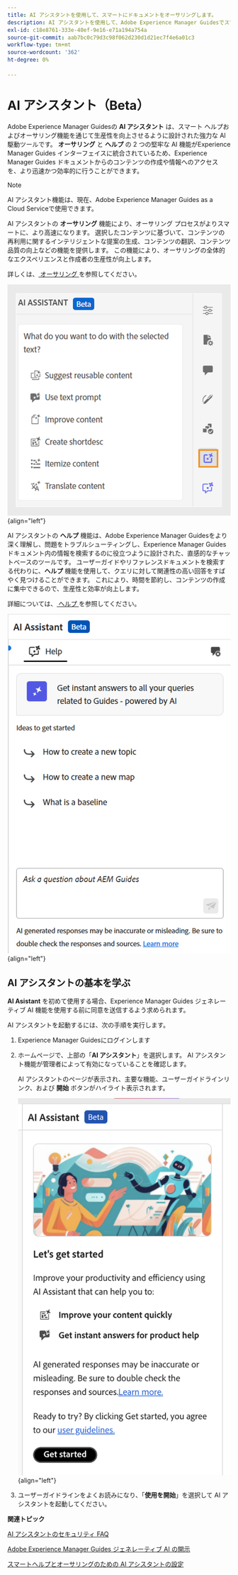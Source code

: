 ```yaml
---
title: AI アシスタントを使用して、スマートにドキュメントをオーサリングします。
description: AI アシスタントを使用して、Adobe Experience Manager Guidesでスマートにドキュメントを検索およびオーサリングする方法を説明します。
exl-id: c18e8761-333e-40ef-9e16-e71a194a754a
source-git-commit: aab7bc0c79d3c98f062d230d1d21ec7f4e6a01c3
workflow-type: tm+mt
source-wordcount: '362'
ht-degree: 0%

---
```


# AI アシスタント（Beta）

Adobe Experience Manager Guidesの **AI アシスタント** は、スマート ヘルプおよびオーサリング機能を通じて生産性を向上させるように設計された強力な AI 駆動ツールです。 **オーサリング** と **ヘルプ** の 2 つの堅牢な AI 機能がExperience Manager Guides インターフェイスに統合されているため、Experience Manager Guides ドキュメントからのコンテンツの作成や情報へのアクセスを、より迅速かつ効率的に行うことができます。

>[!NOTE]
>
> AI アシスタント機能は、現在、Adobe Experience Manager Guides as a Cloud Serviceで使用できます。

AI アシスタントの **オーサリング** 機能により、オーサリング プロセスがよりスマートに、より高速になります。 選択したコンテンツに基づいて、コンテンツの再利用に関するインテリジェントな提案の生成、コンテンツの翻訳、コンテンツ品質の向上などの機能を提供します。 この機能により、オーサリングの全体的なエクスペリエンスと作成者の生産性が向上します。

詳しくは、[ オーサリング ](./ai-assistant-right-panel.md) を参照してください。

![ai アシスタント ](./images/ai-assistant-panel.png){align="left"}

AI アシスタントの **ヘルプ** 機能は、Adobe Experience Manager Guidesをより深く理解し、問題をトラブルシューティングし、Experience Manager Guides ドキュメント内の情報を検索するのに役立つように設計された、直感的なチャットベースのツールです。 ユーザーガイドやリファレンスドキュメントを検索する代わりに、**ヘルプ** 機能を使用して、クエリに対して関連性の高い回答をすばやく見つけることができます。 これにより、時間を節約し、コンテンツの作成に集中できるので、生産性と効率が向上します。

詳細については、[ ヘルプ ](./ai-based-smart-help.md) を参照してください。


![ スマートヘルプパネル ](images/smart-help-panel.png){align="left"}

## AI アシスタントの基本を学ぶ

**AI Asistant** を初めて使用する場合、Experience Manager Guides ジェネレーティブ AI 機能を使用する前に同意を送信するよう求められます。

AI アシスタントを起動するには、次の手順を実行します。

1. Experience Manager Guidesにログインします
1. ホームページで、上部の「**AI アシスタント**」を選択します。   AI アシスタント機能が管理者によって有効になっていることを確認します。

   AI アシスタントのページが表示され、主要な機能、ユーザーガイドラインリンク、および **開始** ボタンがハイライト表示されます。

   ![ スマートヘルプパネル ](images/get-started-ai.png){align="left"}

1. ユーザーガイドラインをよくお読みになり、「**使用を開始**」を選択して AI アシスタントを起動してください。

**関連トピック**

[AI アシスタントのセキュリティ FAQ](./ai-assistant-faq.md)

[Adobe Experience Manager Guides ジェネレーティブ AI の開示](./adobe-generative-ai-disclosures.md)

[スマートヘルプとオーサリングのための AI アシスタントの設定](../cs-install-guide/conf-smart-suggestions.md)
